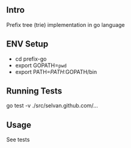 ## Intro
Prefix tree (trie) implementation in go language

## ENV Setup
* cd prefix-go
* export GOPATH=`pwd`
* export PATH=$PATH:$GOPATH/bin

## Running Tests
go test -v ./src/selvan.github.com/...

## Usage
See tests
